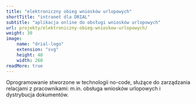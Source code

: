 ```yaml
---
title: "elektroniczny obieg wniosków urlopowych"
shortTitle: "intranet dla DRIAL"
subtitle: "aplikacja online do obsługi wniosków urlopowych"
url: projekty/elektroniczny-obieg-wnioskow-urlopowych/
weight: 30
image:
    name: "drial-logo"
    extension: "svg"
    height: 48
    width: 260
readMore: true
---
```

Oprogramowanie stworzone w technologii no-code, służące do zarządzania relacjami z pracownikami: m.in. obsługa wniosków urlopowych i dystrybucja dokumentów.
<!--more-->